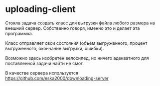 # uploading-client

Стояла задача создать класс для выгрузки файла любого размера на внешний сервер.
Собственно говоря, именно это и делает эта программка.

Класс отправляет свои состояния (объём выгруженного, процент выгруженного, окончание выгрузки, ошибки).

Возможно здесь изобретён велосипед, но ничего адекватного для поставленной задачи найти не смог.

В качестве сервера используется https://github.com/eska2000/downloading-server
